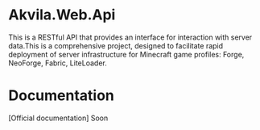 # Akvila.Web.Api

This is a RESTful API that provides an interface for interaction with server data.This is a comprehensive project, 
designed to facilitate rapid deployment of server infrastructure for Minecraft game profiles: Forge, NeoForge, Fabric, LiteLoader.

# Documentation
[Official documentation] Soon
